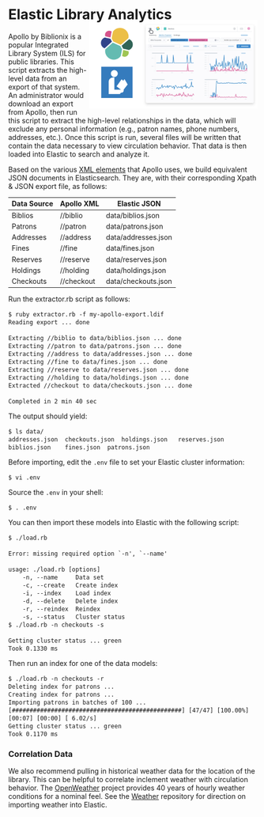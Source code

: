 # Elastic Library Analytics

<img src="images/library-analytics.png" align="right" height="180" style="margin-top: -25px;" />

Apollo by Biblionix is a popular Integrated Library System (ILS) for public libraries.  This script extracts the high-level data from an export of that system.  An administrator would download an export from Apollo, then run this script to extract the high-level relationships in the data, which will exclude any personal information (e.g., patron names, phone numbers, addresses, etc.). Once this script is run, several files will be written that contain the data necessary to view circulation behavior.  That data is then loaded into Elastic to search and analyze it.

Based on the various [XML elements](ldif_038.xsd) that Apollo uses, we build equivalent JSON documents in Elasticsearch.  They are, with their corresponding Xpath & JSON export file, as follows:

| Data Source | Apollo XML | Elastic JSON |
| ----------- | ----------- | ----------- |
| Biblios | //biblio | data/biblios.json |
| Patrons | //patron | data/patrons.json |
| Addresses | //address | data/addresses.json |
| Fines | //fine | data/fines.json |
| Reserves | //reserve | data/reserves.json |
| Holdings | //holding | data/holdings.json |
| Checkouts | //checkout | data/checkouts.json |

Run the extractor.rb script as follows:

```
$ ruby extractor.rb -f my-apollo-export.ldif
Reading export ... done

Extracting //biblio to data/biblios.json ... done
Extracting //patron to data/patrons.json ... done
Extracting //address to data/addresses.json ... done
Extracting //fine to data/fines.json ... done
Extracting //reserve to data/reserves.json ... done
Extracting //holding to data/holdings.json ... done
Extracted //checkout to data/checkouts.json ... done

Completed in 2 min 40 sec
```

The output should yield:

```
$ ls data/
addresses.json	checkouts.json	holdings.json	reserves.json
biblios.json	fines.json	patrons.json
```

Before importing, edit the `.env` file to set your Elastic cluster information:

```
$ vi .env
```

Source the `.env` in your shell:

```
$ . .env
```

You can then import these models into Elastic with the following script:

```
$ ./load.rb 

Error: missing required option `-n', `--name'

usage: ./load.rb [options]
    -n, --name     Data set
    -c, --create   Create index
    -i, --index    Load index
    -d, --delete   Delete index
    -r, --reindex  Reindex
    -s, --status   Cluster status
$ ./load.rb -n checkouts -s

Getting cluster status ... green
Took 0.1330 ms

```

Then run an index for one of the data models:


```
$ ./load.rb -n checkouts -r
Deleting index for patrons ...
Creating index for patrons ...
Importing patrons in batches of 100 ...
[################################################] [47/47] [100.00%] [00:07] [00:00] [ 6.02/s]
Getting cluster status ... green
Took 0.1170 ms

```

### Correlation Data

We also recommend pulling in historical weather data for the location of the library.  This can be helpful to correlate inclement weather with circulation behavior.  The [OpenWeather](https://home.openweathermap.org/marketplace) project provides 40 years of hourly weather conditions for a nominal feel.  See the [Weather]() repository for direction on importing weather into Elastic.